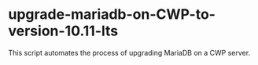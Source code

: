 # upgrade-mariadb-on-CWP-to-version-10.11-lts
This script automates the process of upgrading MariaDB on a CWP server.
